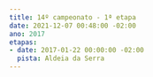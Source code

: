 ```yaml
---
title: 14º campeonato - 1ª etapa
date: 2021-12-07 00:48:00 -02:00
ano: 2017
etapas:
- date: 2017-01-22 00:00:00 -02:00
  pista: Aldeia da Serra
---
```


